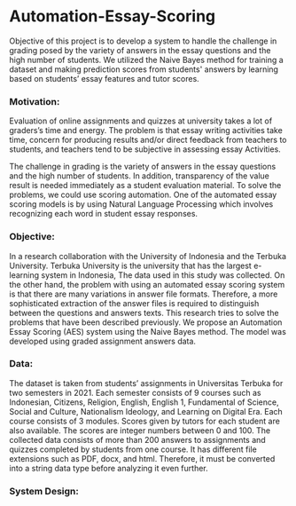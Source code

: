 # Automation-Essay-Scoring
Objective of this project is to develop a system to handle the challenge in grading posed by the variety of answers in the essay questions and the high number of students. We utilized the Naive Bayes method for training a dataset and making prediction scores from students' answers by learning based on students’ essay features and tutor scores.


### Motivation:
Evaluation of online assignments and quizzes at university takes a lot of graders’s time and energy. The problem is that essay writing activities take time, concern for producing results and/or direct feedback from teachers to students, and teachers tend to be subjective in assessing essay Activities.

The challenge in grading is the variety of answers in the essay questions and the high number of students. In addition, transparency of the value result is needed immediately as a student evaluation material. To solve the problems, we could use scoring automation. One of the automated essay scoring models is by using Natural Language Processing which involves recognizing each word in student essay responses.



### Objective:
In a research collaboration with the University of Indonesia and the Terbuka University. Terbuka University is the university that has the largest e-learning system in Indonesia, The data used in this study was collected. On the other hand, the problem with using an automated essay scoring system is that there are many variations in answer file formats. Therefore, a more sophisticated extraction of the answer files is required to distinguish between the questions and answers texts. This research tries to solve the problems that have been described previously. We propose an Automation Essay Scoring (AES) system using the Naive Bayes method. The model was developed using graded assignment answers data.



### Data:
The dataset is taken from students’ assignments in Universitas Terbuka for two semesters in 2021. Each semester consists of 9 courses such as Indonesian, Citizens, Religion, English, English 1, Fundamental of Science, Social and Culture, Nationalism Ideology, and Learning on Digital Era. Each course consists of 3 modules. Scores given by tutors for each student are also available. The scores are integer numbers between 0 and 100.  The collected data consists of more than 200 answers to assignments and quizzes completed by students from one course. It has different file extensions such as PDF, docx, and html. Therefore, it must be converted into a string data type before analyzing it even further. 



### System Design:
